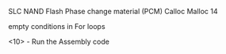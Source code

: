 SLC NAND Flash
Phase change material (PCM)
Calloc
Malloc
14

empty conditions in For loops

<10> -  Run the Assembly code